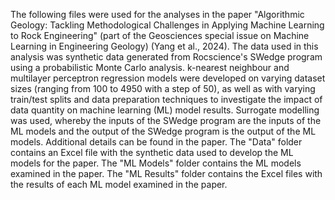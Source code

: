 The following files were used for the analyses in the paper "Algorithmic Geology: Tackling Methodological Challenges in Applying Machine Learning to Rock Engineering" (part of the Geosciences special issue on Machine Learning in Engineering Geology) (Yang et al., 2024). The data used in this analysis was synthetic data generated from Rocscience's SWedge program using a probabilistic Monte Carlo analysis. k-nearest neighbour and multilayer perceptron regression models were developed on varying dataset sizes (ranging from 100 to 4950 with a step of 50), as well as with varying train/test splits and data preparation techniques to investigate the impact of data quantity on machine learning (ML) model results. Surrogate modelling was used, whereby the inputs of the SWedge program are the inputs of the ML models and the output of the SWedge program is the output of the ML models. Additional details can be found in the paper.
The "Data" folder contains an Excel file with the synthetic data used to develop the ML models for the paper.
The "ML Models" folder contains the ML models examined in the paper.
The "ML Results" folder contains the Excel files with the results of each ML model examined in the paper.

